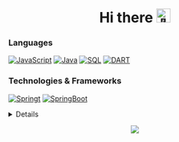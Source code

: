 <!--**pathaphi43/pathaphi43** is a ✨ _special_ ✨ repository because its `README.md` (this file) appears on your GitHub profile.

Here are some ideas to get you started:

- 🔭 I’m currently working on ...
- 🌱 I’m currently learning ... 
- 👯 I’m looking to collaborate on ...
- 🤔 I’m looking for help with ...
- 💬 Ask me about ...
- 📫 How to reach me: ...
- 😄 Pronouns: ...
- ⚡ Fun fact: ...-->

<h1 align="center">Hi there <img src="https://github.com/wervlad/wervlad/assets/24524555/766d336d-b87d-44ba-807c-c51de2bc6b4d" width="28px" alt="👋"></h1>

### Languages
[![JavaScript](https://img.shields.io/badge/javascript-black?style=for-the-badge&logo=javascript)](https://github.com/pathaphi43)
[![Java](https://img.shields.io/badge/java-black?style=for-the-badge&logo=openjdk)](https://github.com/pathaphi43)
[![SQL](https://img.shields.io/badge/sql-black?style=for-the-badge&logo=mysql)](https://github.com/pathaphi43)
[![DART](https://img.shields.io/badge/sql-black?style=for-the-badge&logo=dart)](https://github.com/pathaphi43)

### Technologies & Frameworks
[![Springt](https://img.shields.io/badge/sql-black?style=for-the-badge&logo=spring)](https://github.com/pathaphi43)
[![SpringBoot](https://img.shields.io/badge/sql-black?style=for-the-badge&logo=springboot)](https://github.com/pathaphi43)

<details>
<p align="center">
<img align="center" src="https://github-readme-stats.vercel.app/api/top-langs?username=pathaphi43"/>
</p>
</details>
  
<p align="center">
  <a href="https://github.com/pathaphi43">
    <img src="https://komarev.com/ghpvc/?username=pathaphi43&color=blue&style=flat)" />
  </a>
</p>
